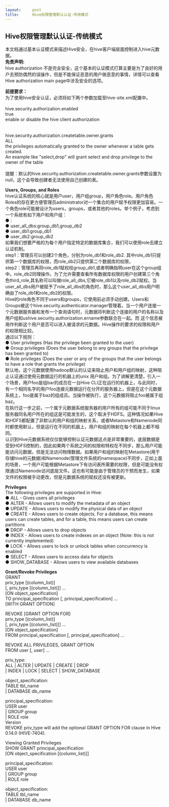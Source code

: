 ```yaml
---
layout:     post
title:      Hive权限管理默认认证-传统模式
---
```

<div id="article_content" class="article_content clearfix csdn-tracking-statistics" data-pid="blog" data-mod="popu_307" data-dsm="post">
								            <div id="content_views" class="markdown_views prism-atom-one-dark">
							<!-- flowchart 箭头图标 勿删 -->
							<svg xmlns="http://www.w3.org/2000/svg" style="display: none;"><path stroke-linecap="round" d="M5,0 0,2.5 5,5z" id="raphael-marker-block" style="-webkit-tap-highlight-color: rgba(0, 0, 0, 0);"></path></svg>
							<h2 id="hive权限管理默认认证-传统模式">Hive权限管理默认认证-传统模式</h2>

<p>本文档通过基本认证模式来描述Hive安全，在hive客户端层面控制进入hive元数据。 <br>
<strong>免责声明:</strong> <br>
hive authorization 不是完全安全，这个基本的认证模式打算主要是为了良好的用户去预防偶然的误操作，但是不能保证恶意的用户做恶意的事情，详情可以查看 Hive authorization main page中涉及安全的选项。</p>

<p><strong>前提要求：</strong> <br>
为了使用hive安全认证，必须将如下两个参数加载至hive-site.xml配置中。 <br>
 <br>
  hive.security.authorization.enabled <br>
  true <br>
  enable or disable the hive client authorization <br>
 <br>
 <br>
  hive.security.authorization.createtable.owner.grants <br>
  ALL <br>
  the privileges automatically granted to the owner whenever a table gets created.  <br>
   An example like "select,drop" will grant select and drop privilege to the owner of the table <br>
 <br>
提醒：默认的hive.security.authorization.createtable.owner.grants参数设置为null，这个会导致创建者无法使用自己创建的表。</p>

<p><strong>Users, Groups, and Roles</strong> <br>
hive认证系统的核心就是用户user，用户组group，用户角色role。用户角色Roles的存在更方便管理员administrator对一个集合的用户赋予权限更加容易。一个角色role可能被设计为users，groups，或者其他的roles。举个例子，考虑到一个系统有如下用户和用户组： <br>
  ● : <br>
  ● user_all_dbs:group_db1,group_db2 <br>
  ● user_db1:group_db1 <br>
  ● user_db2:group_db2 <br>
如果我们想要严格的为每个用户指定特定的数据库集合，我们可以使用role去建立认证机制。 <br>
step1：管理员可以创建2个角色，分别为role_db1和role_db2. 其中role_db1只提供第一个数据库的权限，而role_db2只提供第二个数据库的权限， <br>
step2：管理员再将role_db1赋权给group_db1,或者明确指明user在这个group组中。role_db2同理操作。为了允许需要查看所有数据库权限的用户创建第三个角色third_role,其名称可以叫做role_all_dbs,它被role_db1以及role_db2赋权。当user_all_dbs用户被赋予了role_all_dbs的角色时，那么这个user_all_dbs用户明确由了role_db1和role_db2的权限。 <br>
Hive的role角色不同于users和groups，它使用前必须手动创建。Users和Groups被这个hive.security.authenticator.manager管理着。当一个用户连接一个元数据服务器和发布一个查询语句时，元数据将判断这个连接的用户的名称以及用户组和ushive.security.authorization.ername参数联合在一起。而 这个信息被用作判断这个用户是否可以进入被请求的元数据。Hive操作的要求的权限和用户的权限相比较。 <br>
通过以下规则： <br>
  ● User privileges (Has the privilege been granted to the user) <br>
  ● Group privileges (Does the user belong to any groups that the privilege has been granted to) <br>
  ● Role privileges (Does the user or any of the groups that the user belongs to have a role that grants the privilege) <br>
默认地，这个元数据使用hadoop默认的认证来阻止用户和用户组的映射，这种阻止认证通过使用元数据运行的机器上的unix 用户和组。为了讲解更清楚，引入一个场景，用户foo是组bar的成员在一台Hive CLI正在运行的机器上，与此同时，有一个相同名字的用户foo连接元数据运行在分开的服务器上，但是在这个元数据系统上，foo是属于baz的组成员。当操作被执行，这个元数据将阻止foo被属于组baz。 <br>
在执行这一步之前，一个属于元数据系统服务器的用户所有的组可能不同于linux服务器同名用户所在的组这是可能发生的，这个取决于HDFS。这种情况如果Hive和HDFS都配置了非默认的用户和组的映射关系，或者Metastore和Namenode同时都使用默认，但是运行在不同的机器上，用户和组的映射在每个机器上都不相同。 <br>
认识到Hive元数据系统仅仅能够控制认证元数据这点是非常重要的，底层数据是受到HDFS控制的，因此如果两个系统之间的权限和特权在不同步，那么用户可能能访问元数据，但是无法访问物理数据。如果用户和组的映射在Metastore(用于存储hive的元数据)和Namenode(管理文件系统的namespace)不同步，正如上面的场景，一个用户可能根据Metastore下有访问表所需要的权限，但是可能没有权限通过Namenode访问底层文件。这也有可能是由于管理员的干预而发生，如果文件的权限被手动更改，但是元数据系统的赋权还没有被更新。</p>

<p><strong>Privileges</strong> <br>
The following privileges are supported in Hive: <br>
  ● ALL - Gives users all privileges <br>
  ● ALTER - Allows users to modify the metadata of an object <br>
  ● UPDATE - Allows users to modify the physical data of an object <br>
  ● CREATE - Allows users to create objects. For a database, this means users can create tables, and for a table, this means users can create partitions <br>
  ● DROP - Allows users to drop objects <br>
  ● INDEX - Allows users to create indexes on an object (Note: this is not currently implemented) <br>
  ● LOCK - Allows users to lock or unlock tables when concurrency is enabled <br>
  ● SELECT - Allows users to access data for objects <br>
  ● SHOW_DATABASE - Allows users to view available databases</p>

<p><strong>Grant/Revoke Privileges</strong> <br>
GRANT <br>
    priv_type [(column_list)] <br>
      [, priv_type [(column_list)]] … <br>
    [ON object_specification] <br>
    TO principal_specification [, principal_specification] … <br>
    [WITH GRANT OPTION]</p>

<p>REVOKE [GRANT OPTION FOR] <br>
    priv_type [(column_list)] <br>
      [, priv_type [(column_list)]] … <br>
    [ON object_specification] <br>
    FROM principal_specification [, principal_specification] …</p>

<p>REVOKE ALL PRIVILEGES, GRANT OPTION <br>
    FROM user [, user] …</p>

<p>priv_type: <br>
    ALL | ALTER | UPDATE | CREATE | DROP <br>
  | INDEX | LOCK | SELECT | SHOW_DATABASE </p>

<p>object_specification: <br>
    TABLE tbl_name <br>
  | DATABASE db_name</p>

<p>principal_specification: <br>
    USER user <br>
  | GROUP group <br>
  | ROLE role <br>
Version <br>
REVOKE priv_type will add the optional GRANT OPTION FOR clause in Hive 0.14.0 (HIVE-7404).</p>

<p>Viewing Granted Privileges <br>
SHOW GRANT principal_specification <br>
[ON object_specification [(column_list)]]</p>

<p>principal_specification: <br>
    USER user <br>
  | GROUP group <br>
  | ROLE role</p>

<p>object_specification: <br>
    TABLE tbl_name <br>
  | DATABASE db_name</p>            </div>
						<link href="https://csdnimg.cn/release/phoenix/mdeditor/markdown_views-9e5741c4b9.css" rel="stylesheet">
                </div>